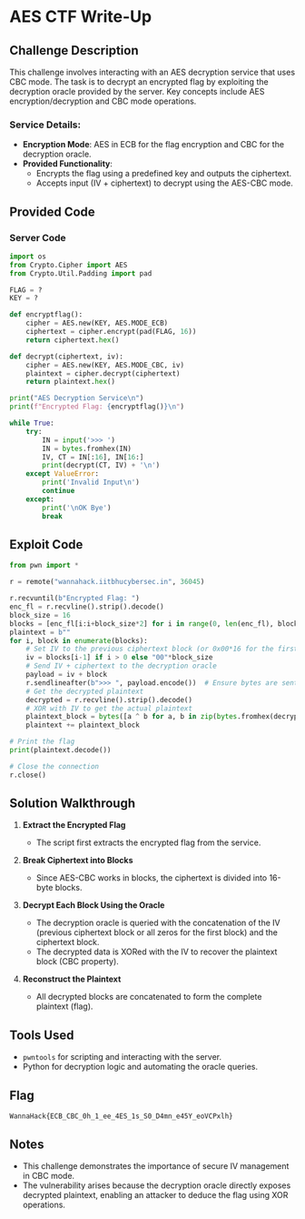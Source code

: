 # AES CTF Write-Up

## Challenge Description
This challenge involves interacting with an AES decryption service that uses CBC mode. The task is to decrypt an encrypted flag by exploiting the decryption oracle provided by the server. Key concepts include AES encryption/decryption and CBC mode operations.

### Service Details:
- **Encryption Mode**: AES in ECB for the flag encryption and CBC for the decryption oracle.
- **Provided Functionality**:
  - Encrypts the flag using a predefined key and outputs the ciphertext.
  - Accepts input (IV + ciphertext) to decrypt using the AES-CBC mode.

## Provided Code
### Server Code
```python
import os
from Crypto.Cipher import AES
from Crypto.Util.Padding import pad

FLAG = ?
KEY = ?

def encryptflag():
    cipher = AES.new(KEY, AES.MODE_ECB)
    ciphertext = cipher.encrypt(pad(FLAG, 16))
    return ciphertext.hex()

def decrypt(ciphertext, iv):
    cipher = AES.new(KEY, AES.MODE_CBC, iv)
    plaintext = cipher.decrypt(ciphertext)
    return plaintext.hex()

print("AES Decryption Service\n")
print(f"Encrypted Flag: {encryptflag()}\n")

while True: 
    try:
        IN = input('>>> ')
        IN = bytes.fromhex(IN)
        IV, CT = IN[:16], IN[16:]
        print(decrypt(CT, IV) + '\n')
    except ValueError:
        print('Invalid Input\n')
        continue
    except:
        print('\nOK Bye')
        break
```

## Exploit Code
```python
from pwn import *

r = remote("wannahack.iitbhucybersec.in", 36045)

r.recvuntil(b"Encrypted Flag: ")
enc_fl = r.recvline().strip().decode()
block_size = 16
blocks = [enc_fl[i:i+block_size*2] for i in range(0, len(enc_fl), block_size*2)]
plaintext = b""
for i, block in enumerate(blocks):
    # Set IV to the previous ciphertext block (or 0x00*16 for the first block)
    iv = blocks[i-1] if i > 0 else "00"*block_size
    # Send IV + ciphertext to the decryption oracle
    payload = iv + block
    r.sendlineafter(b">>> ", payload.encode())  # Ensure bytes are sent
    # Get the decrypted plaintext
    decrypted = r.recvline().strip().decode()
    # XOR with IV to get the actual plaintext
    plaintext_block = bytes([a ^ b for a, b in zip(bytes.fromhex(decrypted), bytes.fromhex(iv))])
    plaintext += plaintext_block

# Print the flag
print(plaintext.decode())

# Close the connection
r.close()
```

## Solution Walkthrough

1. **Extract the Encrypted Flag**
   - The script first extracts the encrypted flag from the service.
   
2. **Break Ciphertext into Blocks**
   - Since AES-CBC works in blocks, the ciphertext is divided into 16-byte blocks.

3. **Decrypt Each Block Using the Oracle**
   - The decryption oracle is queried with the concatenation of the IV (previous ciphertext block or all zeros for the first block) and the ciphertext block.
   - The decrypted data is XORed with the IV to recover the plaintext block (CBC property).

4. **Reconstruct the Plaintext**
   - All decrypted blocks are concatenated to form the complete plaintext (flag).

## Tools Used
- `pwntools` for scripting and interacting with the server.
- Python for decryption logic and automating the oracle queries.

## Flag
```
WannaHack{ECB_CBC_0h_1_ee_4ES_1s_S0_D4mn_e45Y_eoVCPxlh}
```

## Notes
- This challenge demonstrates the importance of secure IV management in CBC mode.
- The vulnerability arises because the decryption oracle directly exposes decrypted plaintext, enabling an attacker to deduce the flag using XOR operations.
